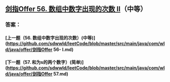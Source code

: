 ## [剑指Offer 56. 数组中数字出现的次数 II](https://leetcode-cn.com/problems/merge-two-sorted-lists/)（中等）





### 答案：



#### [上一题（56. 数组中数字出现的次数）(中等)](https://github.com/sdwwld/leetCode/blob/master/src/main/java/com/wld/java/offer/剑指Offer 56- I.md)

#### [下一题（57. 和为s的两个数字）(简单)](https://github.com/sdwwld/leetCode/blob/master/src/main/java/com/wld/java/offer/剑指Offer 57.md)